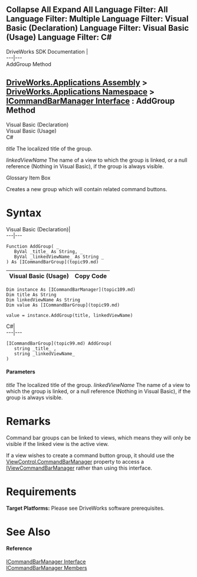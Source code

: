 Collapse All Expand All Language Filter: All  Language Filter: Multiple  Language Filter: Visual Basic (Declaration) Language Filter: Visual Basic (Usage) Language Filter: C#  
---  
DriveWorks SDK Documentation  |   
---|---  
AddGroup Method   
  
[DriveWorks.Applications Assembly](topic13.md) > [DriveWorks.Applications Namespace](topic16.md) > [ICommandBarManager Interface](topic109.md) : AddGroup Method  
---  
  
Visual Basic (Declaration)    
Visual Basic (Usage)    
C# 

_title_
    The localized title of the group.

_linkedViewName_
    The name of a view to which the group is linked, or a null reference (Nothing in Visual Basic), if the group is always visible.

Glossary Item Box

Creates a new group which will contain related command buttons. 

# Syntax

Visual Basic (Declaration)|   
---|---  
      
    
    Function AddGroup( _
       ByVal _title_ As String, _
       ByVal _linkedViewName_ As String _
    ) As [ICommandBarGroup](topic99.md)  
  
Visual Basic (Usage)| Copy Code  
---|---  
      
    
    Dim instance As [ICommandBarManager](topic109.md)
    Dim title As String
    Dim linkedViewName As String
    Dim value As [ICommandBarGroup](topic99.md)
     
    value = instance.AddGroup(title, linkedViewName)  
  
C#|   
---|---  
      
    
    [ICommandBarGroup](topic99.md) AddGroup( 
       string _title_ ,
       string _linkedViewName_
    )  
  
#### Parameters

 _title_
    The localized title of the group.
_linkedViewName_
    The name of a view to which the group is linked, or a null reference (Nothing in Visual Basic), if the group is always visible.

# Remarks

Command bar groups can be linked to views, which means they will only be visible if the linked view is the active view.

If a view wishes to create a command button group, it should use the [ViewControl.CommandBarManager](topic1142.md) property to access a [IViewCommandBarManager](topic543.md) rather than using this interface.

# Requirements

**Target Platforms:** Please see DriveWorks software prerequisites.

# See Also

#### Reference

[ICommandBarManager Interface](topic109.md)   
[ICommandBarManager Members](topic110.md)


